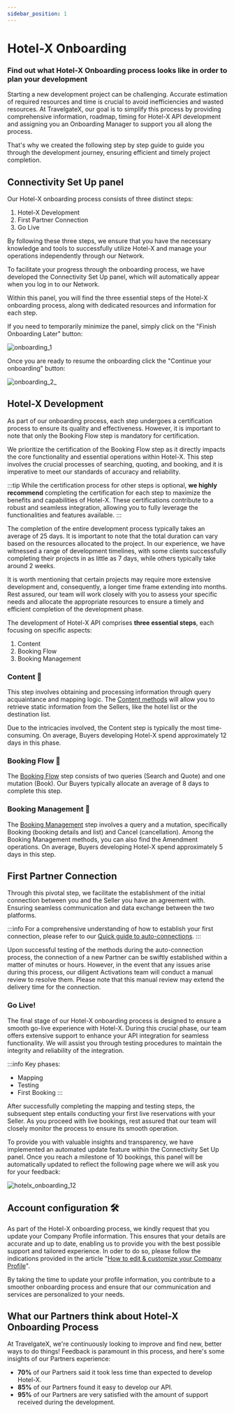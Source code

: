 ```yaml
---
sidebar_position: 1
---
```


# Hotel-X Onboarding

### Find out what Hotel-X Onboarding process looks like in order to plan your development


Starting a new development project can be challenging. Accurate estimation of required resources and time is crucial to avoid inefficiencies and wasted resources. At TravelgateX, our goal is to simplify this process by providing comprehensive information, roadmap, timing for Hotel-X API development and assigning you an Onboarding Manager to support you all along the process. 


That's why we created the following step by step guide to guide you through the development journey, ensuring efficient and timely project completion. 
 
 ## Connectivity Set Up panel

Our Hotel-X onboarding process consists of three distinct steps:

1. Hotel-X Development
1. First Partner Connection
1. Go Live

By following these three steps, we ensure that you have the necessary knowledge and tools to successfully utilize Hotel-X and manage your operations independently through our Network.


To facilitate your progress through the onboarding process, we have developed the Connectivity Set Up panel, which will automatically appear when you log in to our Network.

Within this panel, you will find the three essential steps of the Hotel-X onboarding process, along with dedicated resources and information for each step.

If you need to temporarily minimize the panel, simply click on the "Finish Onboarding Later" button:

![onboarding_1](https://storage.travelgate.com/kbase/onboarding_1.jpg)

Once you are ready to resume the onboarding click the "Continue your onboarding" button:

![onboarding_2_](https://storage.travelgate.com/kbase/onboarding_2_.jpg)

## Hotel-X Development

As part of our onboarding process, each step undergoes a certification process to ensure its quality and effectiveness. However, it is important to note that only the Booking Flow step is mandatory for certification.

We prioritize the certification of the Booking Flow step as it directly impacts the core functionality and essential operations within Hotel-X. This step involves the crucial processes of searching, quoting, and booking, and it is imperative to meet our standards of accuracy and reliability.

:::tip
While the certification process for other steps is optional, **we highly recommend** completing the certification for each step to maximize the benefits and capabilities of Hotel-X. These certifications contribute to a robust and seamless integration, allowing you to fully leverage the functionalities and features available.
:::

The completion of the entire development process typically takes an average of 25 days. It is important to note that the total duration can vary based on the resources allocated to the project. In our experience, we have witnessed a range of development timelines, with some clients successfully completing their projects in as little as 7 days, while others typically take around 2 weeks.

It is worth mentioning that certain projects may require more extensive development and, consequently, a longer time frame extending into months. Rest assured, our team will work closely with you to assess your specific needs and allocate the appropriate resources to ensure a timely and efficient completion of the development phase.

The development of Hotel-X API comprises **three essential steps**, each focusing on specific aspects:

1. Content
1. Booking Flow
1. Booking Management

### Content 🏨
This step involves obtaining and processing information through query acquaintance and mapping logic. The [Content methods](/docs/apis/for-buyers/hotel-x-pull-buyers-api/content/overview) will allow you to retrieve static information from the Sellers, like the hotel list or the destination list.

Due to the intricacies involved, the Content step is typically the most time-consuming. On average, Buyers developing Hotel-X spend approximately 12 days in this phase.


### Booking Flow 🚀

The [Booking Flow](/docs/apis/for-buyers/hotel-x-pull-buyers-api/booking-flow/overview) step consists of two queries (Search and Quote) and one mutation (Book). Our Buyers typically allocate an average of 8 days to complete this step.


### Booking Management 🔎

The [Booking Management](/docs/apis/for-buyers/hotel-x-pull-buyers-api/booking-management/overview) step involves a query and a mutation, specifically Booking (booking details and list) and Cancel (cancellation). Among the Booking Management methods, you can also find the Amendment operations. On average, Buyers developing Hotel-X spend approximately 5 days in this step.


## First Partner Connection

Through this pivotal step, we facilitate the establishment of the initial connection between you and the Seller you have an agreement with. Ensuring seamless communication and data exchange between the two platforms.

:::info
For a comprehensive understanding of how to establish your first connection, please refer to our [Quick guide to auto-connections](/kb/connections/my-connections/guick-guide-to-auto-activations).
:::

Upon successful testing of the methods during the auto-connection process, the connection of a new Partner can be swiftly established within a matter of minutes or hours. However, in the event that any issues arise during this process, our diligent Activations team will conduct a manual review to resolve them. Please note that this manual review may extend the delivery time for the connection.

### Go Live!

The final stage of our Hotel-X onboarding process is designed to ensure a smooth go-live experience with Hotel-X. During this crucial phase, our team offers extensive support to enhance your API integration for seamless functionality. We will assist you through testing procedures to maintain the integrity and reliability of the integration.

:::info Key phases:
- Mapping
- Testing
- First Booking
:::

After successfully completing the mapping and testing steps, the subsequent step entails conducting your first live reservations with your Seller. As you proceed with live bookings, rest assured that our team will closely monitor the process to ensure its smooth operation.

To provide you with valuable insights and transparency, we have implemented an automated update feature within the Connectivity Set Up panel. Once you reach a milestone of 10 bookings, this panel will be automatically updated to reflect the following page where we will ask you for your feedback:

![hotelx_onboarding_12](https://storage.travelgate.com/kbase/hotelx_onboarding_12.jpg)

## Account configuration 🛠️

As part of the Hotel-X onboarding process, we kindly request that you update your Company Profile information. This ensures that your details are accurate and up to date, enabling us to provide you with the best possible support and tailored experience. In oder to do so, please follow the indications provided in the article "[How to edit & customize your Company Profile](/kb/account-settings/company-profile/how-to-edit-and-customize-profile)".


By taking the time to update your profile information, you contribute to a smoother onboarding process and ensure that our communication and services are personalized to your needs.

## What our Partners think about Hotel-X Onboarding Process

At TravelgateX, we're continuously looking to improve and find new, better ways to do things! Feedback is paramount in this process, and here's some insights of our Partners experience:

* **70%** of our Partners said it took less time than expected to develop Hotel-X.
* **85%** of our Partners found it easy to develop our API.
* **95%** of our Partners are very satisfied with the amount of support received during the development.